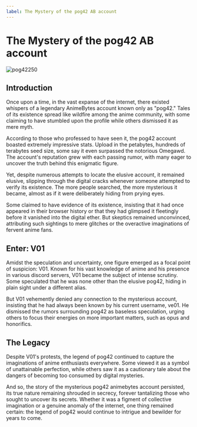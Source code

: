 ```yaml
---
label: The Mystery of the pog42 AB account
---
```


# The Mystery of the pog42 AB account

![pog42250](https://github.com/snackbxx/lore/assets/144387416/088bb77f-3521-4102-b34d-ecb9a16c8c73)


## Introduction

Once upon a time, in the vast expanse of the internet, there existed whispers of a legendary AnimeBytes account known only as "pog42." Tales of its existence spread like wildfire among the anime community, with some claiming to have stumbled upon the profile while others dismissed it as mere myth.

According to those who professed to have seen it, the pog42 account boasted extremely impressive stats. Upload in the petabytes, hundreds of terabytes seed size, some say it even surpassed the notorious Omegawd. The account's reputation grew with each passing rumor, with many eager to uncover the truth behind this enigmatic figure.

Yet, despite numerous attempts to locate the elusive account, it remained elusive, slipping through the digital cracks whenever someone attempted to verify its existence. The more people searched, the more mysterious it became, almost as if it were deliberately hiding from prying eyes.

Some claimed to have evidence of its existence, insisting that it had once appeared in their browser history or that they had glimpsed it fleetingly before it vanished into the digital ether. But skeptics remained unconvinced, attributing such sightings to mere glitches or the overactive imaginations of fervent anime fans.

## Enter: V01

Amidst the speculation and uncertainty, one figure emerged as a focal point of suspicion: V01. Known for his vast knowledge of anime and his presence in various discord servers, V01 became the subject of intense scrutiny. Some speculated that he was none other than the elusive pog42, hiding in plain sight under a different alias.

But V01 vehemently denied any connection to the mysterious account, insisting that he had always been known by his current username, ve01. He dismissed the rumors surrounding pog42 as baseless speculation, urging others to focus their energies on more important matters, such as opus and honorifics.

## The Legacy

Despite V01's protests, the legend of pog42 continued to capture the imaginations of anime enthusiasts everywhere. Some viewed it as a symbol of unattainable perfection, while others saw it as a cautionary tale about the dangers of becoming too consumed by digital mysteries.

And so, the story of the mysterious pog42 animebytes account persisted, its true nature remaining shrouded in secrecy, forever tantalizing those who sought to uncover its secrets. Whether it was a figment of collective imagination or a genuine anomaly of the internet, one thing remained certain: the legend of pog42 would continue to intrigue and bewilder for years to come.
